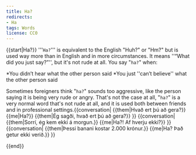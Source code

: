 ```yaml
---
title: Ha?
redirects:
- Ha
tags: Words
license: CC0
---
```


{{start|Ha?}}
'''`Ha?`''' is equivalent to the English "Huh?" or "Hm?" but is used way more than in English and in more circumstances. It means ''“What did you just say?”'', but it's not rude at all. You say "`ha?`" when:

*You didn’t hear what the other person said
*You just ''can’t believe'' what the other person said

Sometimes foreigners think "`ha?`" sounds too aggressive, like the person saying it is being very rude or angry. That's not the case at all, "`ha?`" is a very normal word that's not rude at all, and it is used both between friends and in professional settings.{{conversation|
{{them|Hvað ert þú að gera?}}
{{me|Ha?}}
{{them|Ég sagði, hvað ert þú að gera?}}
}}
{{conversation|
{{them|Sorrí, ég kem ekki á morgun.}}
{{me|Ha?! Af hverju ekki?}}
}}
{{conversation|
{{them|Þessi banani kostar 2.000 krónur.}}
{{me|Ha? Það getur ekki verið.}}
}}

{{end}}
